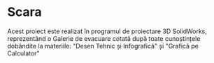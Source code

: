 # Scara
Acest proiect este realizat în programul de proiectare 3D SolidWorks, reprezentând o Galerie de evacuare cotată după toate cunoștințele dobândite la materiile: "Desen Tehnic și Infografică" și "Grafică pe Calculator"
